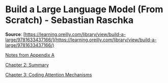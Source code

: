 # Build a Large Language Model (From Scratch) -  Sebastian Raschka

**Source**: [https://learning.oreilly.com/library/view/build-a-large/9781633437166/](https://learning.oreilly.com/library/view/build-a-large/9781633437166/)

[Notes from Appendix A](Build%20a%20Large%20Language%20Model%20(From%20Scratch)%20-%20Seba%2018d345517e4b8014a489d6880f91640f/Notes%20from%20Appendix%20A%20179345517e4b8062b4f8f115bc6c7858.md)

[Chapter 2: Summary](Build%20a%20Large%20Language%20Model%20(From%20Scratch)%20-%20Seba%2018d345517e4b8014a489d6880f91640f/Chapter%202%20Summary%20194345517e4b80329bfbf473a2e6270d.md)

[Chapter 3: Coding Attention Mechanisms](Build%20a%20Large%20Language%20Model%20(From%20Scratch)%20-%20Seba%2018d345517e4b8014a489d6880f91640f/Chapter%203%20Coding%20Attention%20Mechanisms%2018d345517e4b804eb3becf79ab3171f0.md)